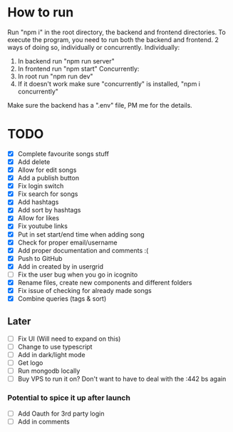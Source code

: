 # How to run 
Run "npm i" in the root directory, the backend and frontend directories. 
To execute the program, you need to run both the backend and frontend. 
2 ways of doing so, individually or concurrently.
Individually:
1. In backend run "npm run server"
2. In frontend run "npm start" 
Concurrently:
1. In root run "npm run dev"
2. If it doesn't work make sure "concurrently" is installed, "npm i concurrently"

Make sure the backend has a ".env" file, PM me for the details.

# TODO
- [x] Complete favourite songs stuff
- [x] Add delete
- [x] Allow for edit songs
- [x] Add a publish button
- [x] Fix login switch
- [x] Fix search for songs
- [x] Add hashtags
- [x] Add sort by hashtags
- [x] Allow for likes 
- [x] Fix youtube links
- [x] Put in set start/end time when adding song
- [x] Check for proper email/username
- [x] Add proper documentation and comments :(
- [x] Push to GitHub
- [x] Add in created by in usergrid
- [ ] Fix the user bug when you go in icognito 
- [x] Rename files, create new components and different folders
- [x] Fix issue of checking for already made songs
- [x] Combine queries (tags & sort)

## Later
- [ ] Fix UI (Will need to expand on this)
- [ ] Change to use typescript
- [ ] Add in dark/light mode
- [ ] Get logo
- [ ] Run mongodb locally
- [ ] Buy VPS to run it on? Don't want to have to deal with the :442 bs again

### Potential to spice it up after launch
- [ ] Add Oauth for 3rd party login
- [ ] Add in comments
